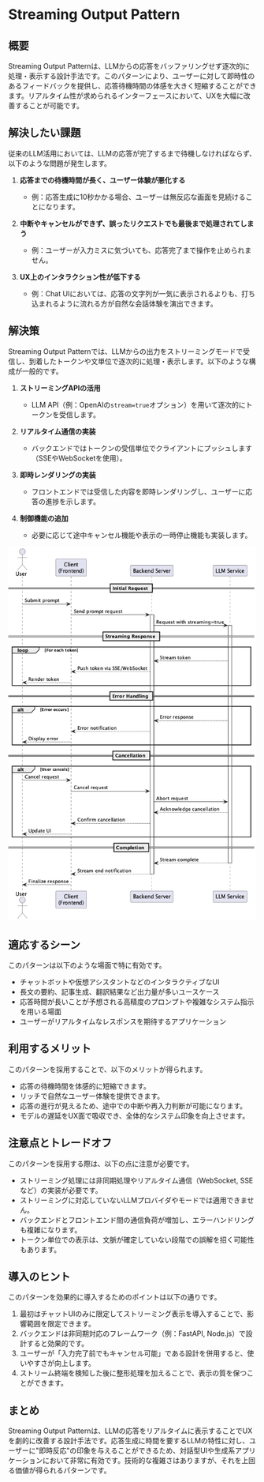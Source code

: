 # Streaming Output Pattern

## 概要
Streaming Output Patternは、LLMからの応答をバッファリングせず逐次的に処理・表示する設計手法です。このパターンにより、ユーザーに対して即時性のあるフィードバックを提供し、応答待機時間の体感を大きく短縮することができます。リアルタイム性が求められるインターフェースにおいて、UXを大幅に改善することが可能です。

## 解決したい課題
従来のLLM活用においては、LLMの応答が完了するまで待機しなければならず、以下のような問題が発生します。

1. **応答までの待機時間が長く、ユーザー体験が悪化する**
   - 例：応答生成に10秒かかる場合、ユーザーは無反応な画面を見続けることになります。

2. **中断やキャンセルができず、誤ったリクエストでも最後まで処理されてしまう**
   - 例：ユーザーが入力ミスに気づいても、応答完了まで操作を止められません。

3. **UX上のインタラクション性が低下する**
   - 例：Chat UIにおいては、応答の文字列が一気に表示されるよりも、打ち込まれるように流れる方が自然な会話体験を演出できます。

## 解決策
Streaming Output Patternでは、LLMからの出力をストリーミングモードで受信し、到着したトークンや文単位で逐次的に処理・表示します。以下のような構成が一般的です。

1. **ストリーミングAPIの活用**
   - LLM API（例：OpenAIの`stream=true`オプション）を用いて逐次的にトークンを受信します。

2. **リアルタイム通信の実装**
   - バックエンドではトークンの受信単位でクライアントにプッシュします（SSEやWebSocketを使用）。

3. **即時レンダリングの実装**
   - フロントエンドでは受信した内容を即時レンダリングし、ユーザーに応答の進捗を示します。

4. **制御機能の追加**
   - 必要に応じて途中キャンセル機能や表示の一時停止機能も実装します。

![img](./uml/images/streaming_output_pattern.png)

## 適応するシーン
このパターンは以下のような場面で特に有効です。

- チャットボットや仮想アシスタントなどのインタラクティブなUI
- 長文の要約、記事生成、翻訳結果など出力量が多いユースケース
- 応答時間が長いことが予想される高精度のプロンプトや複雑なシステム指示を用いる場面
- ユーザーがリアルタイムなレスポンスを期待するアプリケーション

## 利用するメリット
このパターンを採用することで、以下のメリットが得られます。

- 応答の待機時間を体感的に短縮できます。
- リッチで自然なユーザー体験を提供できます。
- 応答の進行が見えるため、途中での中断や再入力判断が可能になります。
- モデルの遅延をUX面で吸収でき、全体的なシステム印象を向上させます。

## 注意点とトレードオフ
このパターンを採用する際は、以下の点に注意が必要です。

- ストリーミング処理には非同期処理やリアルタイム通信（WebSocket, SSEなど）の実装が必要です。
- ストリーミングに対応していないLLMプロバイダやモードでは適用できません。
- バックエンドとフロントエンド間の通信負荷が増加し、エラーハンドリングも複雑になります。
- トークン単位での表示は、文脈が確定していない段階での誤解を招く可能性もあります。

## 導入のヒント
このパターンを効果的に導入するためのポイントは以下の通りです。

1. 最初はチャットUIのみに限定してストリーミング表示を導入することで、影響範囲を限定できます。
2. バックエンドは非同期対応のフレームワーク（例：FastAPI, Node.js）で設計すると効果的です。
3. ユーザーが「入力完了前でもキャンセル可能」である設計を併用すると、使いやすさが向上します。
4. ストリーム終端を検知した後に整形処理を加えることで、表示の質を保つことができます。

## まとめ
Streaming Output Patternは、LLMの応答をリアルタイムに表示することでUXを劇的に改善する設計手法です。応答生成に時間を要するLLMの特性に対し、ユーザーに"即時反応"の印象を与えることができるため、対話型UIや生成系アプリケーションにおいて非常に有効です。技術的な複雑さはありますが、それを上回る価値が得られるパターンです。
